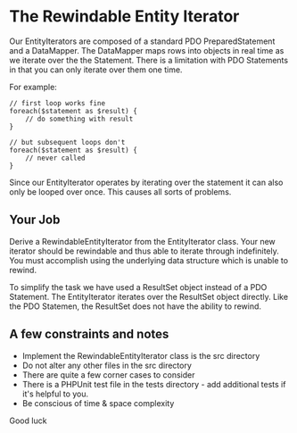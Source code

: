 The Rewindable Entity Iterator
==============================

Our EntityIterators are composed of a standard PDO PreparedStatement and a 
DataMapper.  The DataMapper maps rows into objects in real time as we iterate 
over the the Statement.  There is a limitation with PDO Statements in that you
can only iterate over them one time.  

For example:

    // first loop works fine
    foreach($statement as $result) {
        // do something with result
    }
    
    // but subsequent loops don't
    foreach($statement as $result) {
        // never called 
    }

Since our EntityIterator operates by iterating over the statement it 
can also only be looped over once.  This causes all sorts of problems.

Your Job
--------

Derive a RewindableEntityIterator from the EntityIterator class.  Your new 
iterator should be rewindable and thus able to iterate through indefinitely.  You 
must accomplish using the underlying data structure which is unable to rewind. 

To simplify the task we have used a ResultSet object instead of a PDO Statement.  The 
EntityIterator iterates over the ResultSet object directly.  Like the PDO Statemen, 
the ResultSet does not have the ability to rewind.

A few constraints and notes
---------------------------

* Implement the RewindableEntityIterator class is the src directory
* Do not alter any other files in the src directory
* There are quite a few corner cases to consider
* There is a PHPUnit test file in the tests directory - add additional tests if it's helpful to you.
* Be conscious of time & space complexity

Good luck